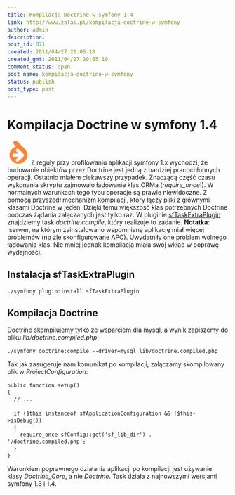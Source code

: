 ```yaml
---
title: Kompilacja Doctrine w symfony 1.4
link: http://www.zalas.pl/kompilacja-doctrine-w-symfony
author: admin
description: 
post_id: 871
created: 2011/04/27 21:05:10
created_gmt: 2011/04/27 20:05:10
comment_status: open
post_name: kompilacja-doctrine-w-symfony
status: publish
post_type: post
---
```


<!--Z reguły przy profilowaniu aplikacji symfony 1.x wychodzi, że budowanie obiektów przez Doctrine jest jedną z bardziej pracochłonnych operacji. Ostatnio miałem ciekawszy przypadek. Znaczącą część czasu wykonania skryptu zajmowało ładowanie klas ORMa (require_once!). W normalnych warunkach tego typu operacje są prawie niewidoczne.-->

# Kompilacja Doctrine w symfony 1.4

![](/uploads/wp/2011/04/doctrine.png) Z reguły przy profilowaniu aplikacji symfony 1.x wychodzi, że budowanie obiektów przez Doctrine jest jedną z bardziej pracochłonnych operacji. Ostatnio miałem ciekawszy przypadek. Znaczącą część czasu wykonania skryptu zajmowało ładowanie klas ORMa (_require_once_!). W normalnych warunkach tego typu operacje są prawie niewidoczne. Z pomocą przyszedł mechanizm kompilacji, który łączy pliki z głównymi klasami Doctrine w jeden. Dzięki temu większość klas potrzebnych Doctrine podczas żądania załączanych jest tylko raz. W pluginie [sfTaskExtraPlugin](http://www.symfony-project.org/plugins/sfTaskExtraPlugin) znajdziemy task _doctrine:compile_, który realizuje to zadanie. **Notatka**:  serwer, na którym zainstalowano wspomnianą aplikację miał więcej problemów (np źle skonfigurowane APC). Uwydatniły one problem wolnego ładowania klas. Nie mniej jednak kompilacja miała swój wkład w poprawę wydajności. 

## Instalacja sfTaskExtraPlugin
    
    
    ./symfony plugin:install sfTaskExtraPlugin

## Kompilacja Doctrine

Doctrine skompilujemy tylko ze wsparciem dla mysql, a wynik zapiszemy do pliku _lib/doctrine.compiled.php_: 
    
    
    ./symfony doctrine:compile --driver=mysql lib/doctrine.compiled.php

Tak jak zasugeruje nam komunikat po kompilacji, załączamy skompilowany plik w _ProjectConfiguration_: 
    
    
    public function setup()
    {
      // ...
    
      if ($this instanceof sfApplicationConfiguration && !$this->isDebug())
      {
        require_once sfConfig::get('sf_lib_dir') . '/doctrine.compiled.php';
      }
    }

Warunkiem poprawnego działania aplikacji po kompilacji jest używanie klasy _Doctrine_Core_, a nie _Doctrine_. Task działa z najnowszymi wersjami symfony 1.3 i 1.4.

